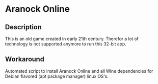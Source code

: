 # Aranock Online
## Description
This is an old game created in early 21th century. Therefor a lot of technology is not supported anymore to run this 32-bit app.

## Workaround
Automated script to install Aranock Online and all Wine dependencies for Debian flavored (apt package manager) linux OS's.
